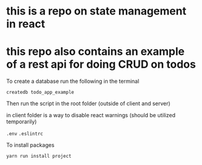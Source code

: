 # this is a repo on state management in react
# this repo also contains an example of a rest api for doing CRUD on todos

To create a database run the following in the terminal

```createdb todo_app_example```

Then run the script in the root folder (outside of client and server)

in client folder is a way to disable react warnings (should be utilized temporarily)

```.env```
```.eslintrc```

To install packages

```yarn run install project```